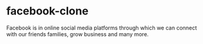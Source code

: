 # facebook-clone
Facebook is in online social media platforms through which we can connect with our friends families, grow business and many more.
